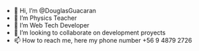 - 👋 Hi, I’m @DouglasGuacaran
- 👀 I’m Physics Teacher
- 🌱 I’m Web Tech Developer
- 💞️ I’m looking to collaborate on development proyects
- 📫 How to reach me, here my phone number +56 9 4879 2726
<!---
DouglasGuacaran/DouglasGuacaran is a ✨ special ✨ repository because its `README.md` (this file) appears on your GitHub profile.
You can click the Preview link to take a look at your changes.
--->
